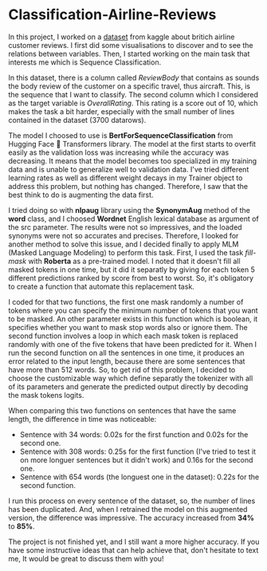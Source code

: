 # Classification-Airline-Reviews
In this project, I worked on a [dataset](https://www.kaggle.com/datasets/chaudharyanshul/airline-reviews) from kaggle about britich airline customer reviews. I first did some visualisations to discover and to see the relations between variables. Then, I started working on the main task that interests me which is Sequence Classification. 

In this dataset, there is a column called *ReviewBody* that contains as sounds the body review of the customer on a specific travel, thus aircraft. This, is the sequence that I want to classify. The second column which I considered as the target variable is *OverallRating*. This rating is a score out of 10, which makes the task a bit harder, especially with the small number of lines contained in the dataset (3700 datarows). 

The model I choosed to use is **BertForSequenceClassification** from Hugging Face 🤗 Transformers library. The model at the first starts to overfit easily as the validation loss was increasing while the accuracy was decreasing. It means that the model becomes too specialized in my training data and is unable to generalize well to validation data. I've tried different learning rates as well as different weight decays in my Trainer object to address this problem, but nothing has changed. Therefore, I saw that the best think to do is augmenting the data first. 

I tried doing so with **nlpaug** library using the **SynonymAug** method of the **word** class, and I choosed **Wordnet** English lexical database as argument of the src parameter. The results were not so impressives, and the loaded synonyms were not so accurates and precises. Therefore, I looked for another method to solve this issue, and I decided finally to apply MLM (Masked Language Modeling) to perform this task. First, I used the task *fill-mask* with **Roberta** as a pre-trained model. I noted that it doesn't fill all masked tokens in one time, but it did it separatly by giving for each token 5 different predictions ranked by score from best to worst. So, it's obligatory to create a function that automate this replacement task.

 I coded for that two functions, the first one mask randomly a number of tokens where you can specify the minimum number of tokens that you want to be masked. An other parameter exists in this function which is boolean, it specifies whether you want to mask stop words also or ignore them. The second function involves a loop in which each mask token is replaced randomly with one of the five tokens that have been predicted for it. When I run the second function on all the sentences in one time, it produces an error related to the input length, because there are some sentences that have more than 512 words. So, to get rid of this problem, I decided to choose the customizable way which define separatly the tokenizer with all of its parameters and generate the predicted output directly by decoding the mask tokens logits.

 When comparing this two functions on sentences that have the same length, the difference in time was noticeable:

- Sentence with 34 words: 0.02s for the first function and 0.02s for the second one. 
- Sentence with 308 words: 0.25s for the first function (I've tried to test it on more longuer sentences but it didn't work) and 0.16s for the second one.
- Sentence with 654 words (the longuest one in the dataset): 0.22s for the second function.

I run this process on every sentence of the dataset, so, the number of lines has been duplicated. And, when I retrained the model on this augmented version, the difference was impressive. The accuracy increased from **34%** to **85%**.

 The project is not finished yet, and I still want a more higher accuracy.
 If you have some instructive ideas that can help achieve that, don't hesitate to text me, It would be great to discuss them with you! 